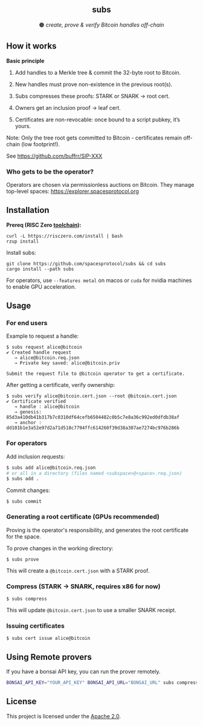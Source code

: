 <br />
<p align="center">
  <h2 align="center">subs</h2>
  <p align="center">
    🟠 <i>create, prove & verify Bitcoin handles off-chain</i>
    <br/>
   </p>
</p>


## How it works

**Basic principle**

1. Add handles to a Merkle tree & commit the 32-byte root to Bitcoin.

2. New handles must prove non-existence in the previous root(s).

3. Subs compresses these proofs: STARK or SNARK → root cert.

4. Owners get an inclusion proof → leaf cert.

5. Certificates are non-revocable: once bound to a script pubkey, it’s yours.

Note: Only the tree root gets committed to Bitcoin - certificates remain off-chain (low footprint!).

See https://github.com/buffrr/SIP-XXX


### Who gets to be the operator?

Operators are chosen via permissionless auctions on Bitcoin. They manage top-level spaces: https://explorer.spacesprotocol.org


## Installation

**Prereq (RISC Zero [toolchain](https://dev.risczero.com/api/zkvm/install)):**

```
curl -L https://risczero.com/install | bash
rzup install
```

Install subs:

```
git clone https://github.com/spacesprotocol/subs && cd subs
cargo install --path subs
```

For operators, use `--features metal` on macos or `cuda` for nvidia machines to enable GPU acceleration.

## Usage

### For end users

Example to request a handle:

```
$ subs request alice@bitcoin
✔ Created handle request
   → alice@bitcoin.req.json
   → Private key saved: alice@bitcoin.priv

Submit the request file to @bitcoin operator to get a certificate.
```

After getting a certificate, verify ownership:

```
$ subs verify alice@bitcoin.cert.json --root @bitcoin.cert.json
✔ Certificate verified
   → handle : alice@bitcoin
   → genesis: 85d3a410db41b317b7c0310df64cefb6504482c0b5c7e8a36c992ed0dfdb38af
   → anchor : dd101b1e3a52e97d2a71d518c7794ffc614260f39d38a307ae7274bc976b286b
```


### For operators

Add inclusion requests:

```bash
$ subs add alice@bitcoin.req.json
# or all in a directory (files named <subspace>@<space>.req.json)
$ subs add .
```

Commit changes:

```
$ subs commit
```

### Generating a root certificate (GPUs recommended)

Proving is the operator's responsibility, and generates the root certificate for the space.

To prove changes in the working directory:

```
$ subs prove
```

This will create a `@bitcoin.cert.json` with a STARK proof.


### Compress (STARK → SNARK, requires x86 for now)

```
$ subs compress
```

This will update `@bitcoin.cert.json` to use a smaller SNARK receipt.


### Issuing certificates

```
$ subs cert issue alice@bitcoin
```


## Using Remote provers

If you have a bonsai API key, you can run the prover remotely.

```bash
BONSAI_API_KEY="YOUR_API_KEY" BONSAI_API_URL="BONSAI_URL" subs compress
```


## License

This project is licensed under the [Apache 2.0](LICENSE).
